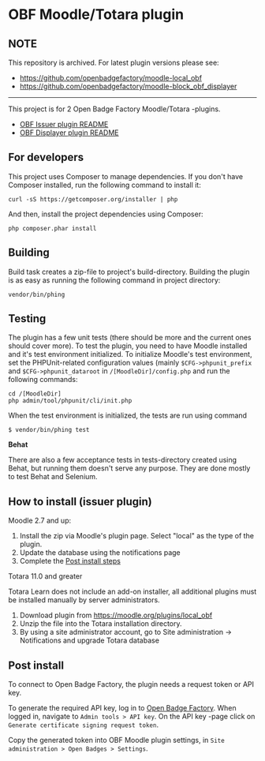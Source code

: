 OBF Moodle/Totara plugin
=================

## NOTE
This repository is archived. For latest plugin versions please see:

- https://github.com/openbadgefactory/moodle-local_obf
- https://github.com/openbadgefactory/moodle-block_obf_displayer

----------------


This project is for 2 Open Badge Factory Moodle/Totara -plugins.

- [OBF Issuer plugin README](src/local/obf/README.md)
- [OBF Displayer plugin README](src/blocks/obf_displayer/README.md)

For developers
--------

This project uses Composer to manage dependencies. If you don't have Composer
installed, run the following command to install it:

    curl -sS https://getcomposer.org/installer | php

And then, install the project dependencies using Composer:

    php composer.phar install

Building
--------

Build task creates a zip-file to project's build-directory. Building the plugin
is as easy as running the following command in project directory:

    vendor/bin/phing

Testing
-------

The plugin has a few unit tests (there should be more and the current ones
should cover more). To test the plugin, you need to have Moodle installed and
it's test environment initialized. To initialize Moodle's test environment, set
the PHPUnit-related configuration values (mainly `$CFG->phpunit_prefix` and
`$CFG->phpunit_dataroot` in `/[MoodleDir]/config.php` and run the following
commands:

    cd /[MoodleDir]
    php admin/tool/phpunit/cli/init.php

When the test environment is initialized, the tests are run using command

    $ vendor/bin/phing test

**Behat**

There are also a few acceptance tests in tests-directory created using Behat,
but running them doesn't serve any purpose. They are done mostly to test Behat
and Selenium.

How to install (issuer plugin)
--------------

Moodle 2.7 and up:

1. Install the zip via Moodle's plugin page. Select "local" as the type of the plugin.
2. Update the database using the notifications page
3. Complete the [Post install steps](README.md#post-install)

Totara 11.0 and greater

Totara Learn does not include an add-on installer, all additional plugins must be installed manually by server administrators. 

1. Download plugin from https://moodle.org/plugins/local_obf
2. Unzip the file into the Totara installation directory. 
3. By using a site administrator account, go to Site administration → Notifications and upgrade Totara database


Post install
------------

To connect to Open Badge Factory, the plugin needs a request token or API key.

To generate the required API key, log in to [Open Badge Factory](https://openbadgefactory.com).
When logged in, navigate to `Admin tools > API key`.
On the API key -page click on `Generate certificate signing request token`.

Copy the generated token into OBF Moodle plugin settings,
in `Site administration > Open Badges > Settings`.
